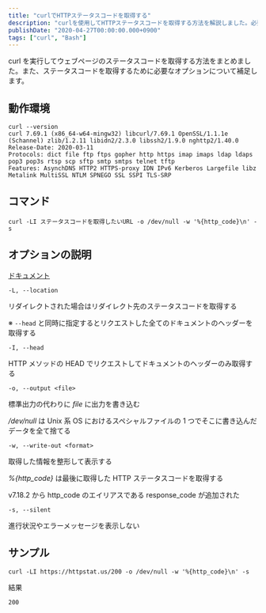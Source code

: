 ```yaml
---
title: "curlでHTTPステータスコードを取得する"
description: "curlを使用してHTTPステータスコードを取得する方法を解説しました。必要なコマンドやオプションの説明、実行例を記載しました。"
publishDate: "2020-04-27T00:00:00.000+0900"
tags: ["curl", "Bash"]
---
```


curl を実行してウェブページのステータスコードを取得する方法をまとめました。また、ステータスコードを取得するために必要なオプションについて補足します。

## 動作環境

```
curl --version
curl 7.69.1 (x86_64-w64-mingw32) libcurl/7.69.1 OpenSSL/1.1.1e (Schannel) zlib/1.2.11 libidn2/2.3.0 libssh2/1.9.0 nghttp2/1.40.0
Release-Date: 2020-03-11
Protocols: dict file ftp ftps gopher http https imap imaps ldap ldaps pop3 pop3s rtsp scp sftp smtp smtps telnet tftp
Features: AsynchDNS HTTP2 HTTPS-proxy IDN IPv6 Kerberos Largefile libz Metalink MultiSSL NTLM SPNEGO SSL SSPI TLS-SRP
```

## コマンド

```
curl -LI ステータスコードを取得したいURL -o /dev/null -w '%{http_code}\n' -s
```

## オプションの説明

[ドキュメント](https://curl.haxx.se/docs/manpage.html)

`-L, --location`

リダイレクトされた場合はリダイレクト先のステータスコードを取得する

※ `--head` と同時に指定するとリクエストした全てのドキュメントのヘッダーを取得する

`-I, --head`

HTTP メソッドの HEAD でリクエストしてドキュメントのヘッダーのみ取得する

`-o, --output <file>`

標準出力の代わりに _file_ に出力を書き込む

_/dev/null_ は Unix 系 OS におけるスペシャルファイルの 1 つでそこに書き込んだデータを全て捨てる

`-w, --write-out <format>`

取得した情報を整形して表示する

_%{http_code}_ は最後に取得した HTTP ステータスコードを取得する

v7.18.2 から http_code のエイリアスである response_code が追加された

`-s, --silent`

進行状況やエラーメッセージを表示しない

## サンプル

```
curl -LI https://httpstat.us/200 -o /dev/null -w '%{http_code}\n' -s
```

結果

```
200
```
